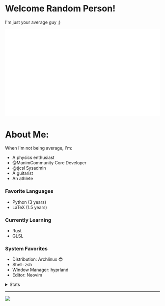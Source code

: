 # Welcome Random Person!
I'm just your average guy ;)

<img src='./logo.gif' width='600' >

# About Me:
When I'm not being average, I'm:
- A physics enthusiast
- @ManimCommunity Core Developer
- @tjcsl Sysadmin
- A guitarist
- An athlete

### Favorite Languages
* Python (3 years)
* LaTeX (1.5 years)

### Currently Learning
* Rust
* GLSL

### System Favorites
* Distribution: Archlinux 😎
* Shell: zsh
* Window Manager: hyprland
* Editor: Neovim

<details>
<summary>Stats</summary>
<a href="https://wakatime.com"><img width="700" src="https://wakatime.com/share/@JasonGrace2282/1620f0ab-45c7-45b3-88a9-44e3615ca008.png" /></a>

## 💻 Tech Stack:
![Python](https://img.shields.io/badge/python-3670A0?style=for-the-badge&logo=python&logoColor=ffdd54) ![LaTeX](https://img.shields.io/badge/latex-%23008080.svg?style=for-the-badge&logo=latex&logoColor=white) ![Lua](https://img.shields.io/badge/lua-%232C2D72.svg?style=for-the-badge&logo=lua&logoColor=white) ![Django](https://img.shields.io/badge/django-%23092E20.svg?style=for-the-badge&logo=django&logoColor=white)

## 🔝 Top Contributed Repo
![](https://github-contributor-stats.vercel.app/api?username=JasonGrace2282&limit=5&theme=tokyonight&combine_all_yearly_contributions=true)

## 📊 GitHub Stats:
<p align="left">
  <img src="https://github-readme-stats.vercel.app/api?username=JasonGrace2282&theme=vue-dark&show_icons=true&hide_border=true&count_private=true"><br>
  <img src="https://github-readme-streak-stats.herokuapp.com/?user=JasonGrace2282&theme=dark&hide_border=false"><br>
  <img src="https://github-readme-stats.vercel.app/api/top-langs/?username=JasonGrace2282&theme=dark&hide_border=false&include_all_commits=false&count_private=false&layout=compact">
</p>

### 🏆 GitHub Trophies
![](https://github-profile-trophy.vercel.app/?username=JasonGrace2282&theme=tokyonight&no-frame=true&no-bg=false&margin-w=4)
</details>

---
[![](https://visitcount.itsvg.in/api?id=JasonGrace2282&icon=0&color=0)](https://visitcount.itsvg.in)

